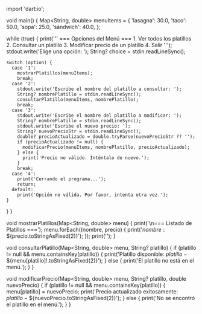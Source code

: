 import 'dart:io';

void main() {
  Map<String, double> menuItems = {
    'lasagna': 30.0,
    'taco': 50.0,
    'sopa': 25.0,
    'sándwich': 40.0,
  };

  while (true) {
    print('''
    === Opciones del Menú ===
    1. Ver todos los platillos
    2. Consultar un platillo
    3. Modificar precio de un platillo
    4. Salir
    ''');
    stdout.write('Elige una opción: ');
    String? choice = stdin.readLineSync();

    switch (option) {
      case '1':
        mostrarPlatillos(menuItems);
        break;
      case '2':
        stdout.write('Escribe el nombre del platillo a consultar: ');
        String? nombrePlatillo = stdin.readLineSync();
        consultarPlatillo(menuItems, nombrePlatillo);
        break;
      case '3':
        stdout.write('Escribe el nombre del platillo a modificar: ');
        String? nombrePlatillo = stdin.readLineSync();
        stdout.write('Escribe el nuevo precio: ');
        String? nuevoPrecioStr = stdin.readLineSync();
        double? precioActualizado = double.tryParse(nuevoPrecioStr ?? '');
        if (precioActualizado != null) {
          modificarPrecio(menuItems, nombrePlatillo, precioActualizado);
        } else {
          print('Precio no válido. Inténtalo de nuevo.');
        }
        break;
      case '4':
        print('Cerrando el programa...');
        return;
      default:
        print('Opción no válida. Por favor, intenta otra vez.');
    }
  }
}

void mostrarPlatillos(Map<String, double> menu) {
  print('\n=== Listado de Platillos ===');
  menu.forEach((nombre, precio) {
    print('$nombre: \$${precio.toStringAsFixed(2)}');
  });
  print('');
}

void consultarPlatillo(Map<String, double> menu, String? platillo) {
  if (platillo != null && menu.containsKey(platillo)) {
    print('Platillo disponible: $platillo - \$${menu[platillo]!.toStringAsFixed(2)}');
  } else {
    print('El platillo no está en el menú.');
  }
}

void modificarPrecio(Map<String, double> menu, String? platillo, double nuevoPrecio) {
  if (platillo != null && menu.containsKey(platillo)) {
    menu[platillo] = nuevoPrecio;
    print('Precio actualizado exitosamente: $platillo - \$${nuevoPrecio.toStringAsFixed(2)}');
  } else {
    print('No se encontró el platillo en el menú.');
  }
}
